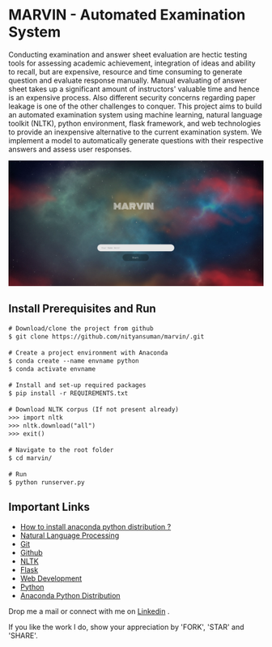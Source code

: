 # MARVIN - Automated Examination System


Conducting examination and answer sheet evaluation are hectic testing tools for assessing
academic achievement, integration of ideas and ability to recall, but are expensive, resource
and time consuming to generate question and evaluate response manually. Manual evaluating
of answer sheet takes up a significant amount of instructors' valuable time and hence is an
expensive process. Also different security concerns regarding paper leakage is one of the other
challenges to conquer. This project aims to build an automated examination system using
machine learning, natural language toolkit (NLTK), python environment, flask framework,
and web technologies to provide an inexpensive alternative to the current examination system.
We implement a model to automatically generate questions with their respective answers and
assess user responses.

![Image](images/main.png)

## Install Prerequisites and Run

```
# Download/clone the project from github
$ git clone https://github.com/nityansuman/marvin/.git

# Create a project environment with Anaconda
$ conda create --name envname python
$ conda activate envname

# Install and set-up required packages
$ pip install -r REQUIREMENTS.txt

# Download NLTK corpus (If not present already)
>>> import nltk
>>> nltk.download("all")
>>> exit()

# Navigate to the root folder
$ cd marvin/

# Run
$ python runserver.py
```

## Important Links

* [How to install anaconda python distribution ?](https://docs.anaconda.com/anaconda/install/)
* [Natural Language Processing](https://nltk.org/book/)
* [Git](https://git-scm.com/)
* [Github](https://github.com/)
* [NLTK](https://nltk.org/)
* [Flask](http://flask.pocoo.org/)
* [Web Development](https://w3schoo.com/)
* [Python](https://python.org/)
* [Anaconda Python Distribution](https://conda.io)

Drop me a mail or connect with me on [Linkedin](https://linkedin.com/in/kumar-nityan-suman/) .

If you like the work I do, show your appreciation by 'FORK', 'STAR' and 'SHARE'.